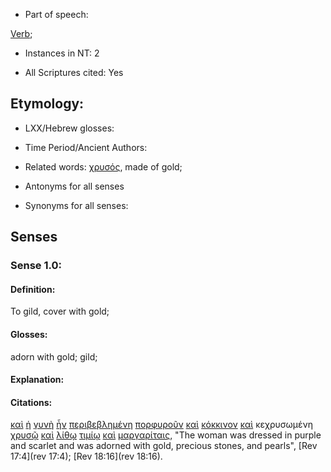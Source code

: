 * Part of speech: 

[Verb](http://ugg.readthedocs.io/en/latest/verb.html); 

* Instances in NT: 2

* All Scriptures cited: Yes

## Etymology: 

* LXX/Hebrew glosses: 

* Time Period/Ancient Authors: 

* Related words: [χρυσός](../G55570/01.md), made of gold;

* Antonyms for all senses

* Synonyms for all senses: 

## Senses 

### Sense 1.0: 

#### Definition: 

To gild, cover with gold;

#### Glosses: 

adorn with gold; gild;

#### Explanation: 

#### Citations: 

[καὶ](../G25320/01.md) [ἡ](../G35880/01.md) [γυνὴ](../G11350/01.md) [ἦν](../G99999/01.md) [περιβεβλημένη](../G40160/01.md) [πορφυροῦν](../G42100/01.md) [καὶ](../G25320/01.md) [κόκκινον](../G28470/01.md) [καὶ](../G25320/01.md) κεχρυσωμένη [χρυσῷ](../G55570/01.md) [καὶ](../G25320/01.md) [λίθῳ](../G30370/01.md) [τιμίῳ](../G50930/01.md) [καὶ](../G25320/01.md) [μαργαρίταις](../G31350/01.md), "The woman was dressed in purple and scarlet and was adorned with gold, precious stones, and pearls", [Rev 17:4](rev 17:4); [Rev 18:16](rev 18:16).  
